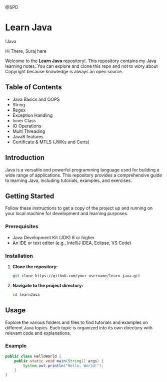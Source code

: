 @SPD
# Learn Java

!Java

Hi There,
Suraj here 

Welcome to the **Learn Java** repository!. This repository contains my Java learning notes. You can explore and clone this repo and not to wory about Copyright 
because knowledge is always an open source.

## Table of Contents
- Java Basics and OOPS
- String
- Regex
- Exception Handling
- Inner Class
- IO Operations
- Multi Threading
- Java8 features
- Certificate & MTLS (JWKs and Certs)

## Introduction
Java is a versatile and powerful programming language used for building a wide range of applications. This repository provides a comprehensive guide to learning Java, including tutorials, examples, and exercises.

## Getting Started
Follow these instructions to get a copy of the project up and running on your local machine for development and learning purposes.

### Prerequisites
- Java Development Kit (JDK) 8 or higher
- An IDE or text editor (e.g., IntelliJ IDEA, Eclipse, VS Code)

### Installation
1. **Clone the repository:**
    ```sh
    git clone https://github.com/your-username/learn-java.git
    ```
2. **Navigate to the project directory:**
    ```sh
    cd learnJava
    ```

## Usage
Explore the various folders and files to find tutorials and examples on different Java topics. Each topic is organized into its own directory with relevant code and explanations.

### Example
```java
public class HelloWorld {
    public static void main(String[] args) {
        System.out.println("Hello, World!");
    }
}
